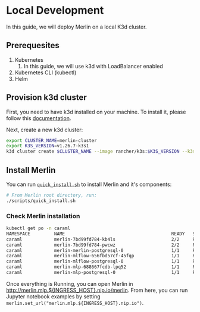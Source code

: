 # Local Development

In this guide, we will deploy Merlin on a local K3d cluster.

## Prerequesites

1. Kubernetes
   1. In this guide, we will use k3d with LoadBalancer enabled
2. Kubernetes CLI (kubectl)
3. Helm

## Provision k3d cluster

First, you need to have k3d installed on your machine. To install it, please follow this [documentation](https://k3d.io/).

Next, create a new k3d cluster:

```bash
export CLUSTER_NAME=merlin-cluster
export K3S_VERSION=v1.26.7-k3s1
k3d cluster create $CLUSTER_NAME --image rancher/k3s:$K3S_VERSION --k3s-arg '--disable=traefik,metrics-server@server:*' --port 80:80@loadbalancer
```

## Install Merlin

You can run [`quick_install.sh`](../../scripts/quick_install.sh) to install Merlin and it's components:

```bash
# From Merlin root directory, run:
./scripts/quick_install.sh
```

### Check Merlin installation

```bash
kubectl get po -n caraml
NAMESPACE         NAME                                        READY   STATUS    RESTARTS   AGE
caraml            merlin-7bd99fd784-kb4ls                     2/2     Running   0          10m
caraml            merlin-7bd99fd784-pwcwz                     2/2     Running   0          10m
caraml            merlin-merlin-postgresql-0                  1/1     Running   0          10m
caraml            merlin-mlflow-656fbd57cf-45fqp              1/1     Running   0          10m
caraml            merlin-mlflow-postgresql-0                  1/1     Running   0          10m
caraml            merlin-mlp-688667fcdb-lpq52                 1/1     Running   0          10m
caraml            merlin-mlp-postgresql-0                     1/1     Running   0          10m
```

Once everything is Running, you can open Merlin in <http://merlin.mlp.${INGRESS_HOST}.nip.io/merlin>. From here, you can run Jupyter notebook examples by setting `merlin.set_url("merlin.mlp.${INGRESS_HOST}.nip.io")`.
